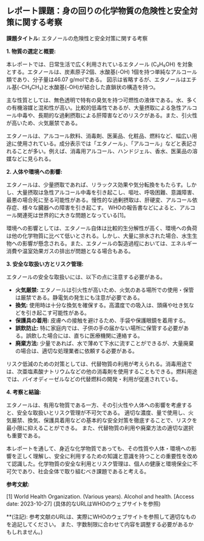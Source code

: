 ## レポート課題：身の回りの化学物質の危険性と安全対策に関する考察

**課題タイトル:** エタノールの危険性と安全対策に関する考察


**1. 物質の選定と概要:**

本レポートでは、日常生活で広く利用されているエタノール (C₂H₅OH) を対象とする。エタノールは、炭素原子2個、水酸基(-OH) 1個を持つ単純なアルコール類であり、分子量は46.07 g/molである。  図示は省略するが、エタノールはエチル基(-CH₂CH₃)と水酸基(-OH)が結合した直鎖状の構造を持つ。

主な性質としては、無色透明で特有の臭気を持つ可燃性の液体である。水、多くの有機溶媒と混和性が高い。比較的低毒性であるが、大量摂取による急性アルコール中毒や、長期的な過剰摂取による肝障害などのリスクがある。また、引火性が高いため、火気厳禁である。

エタノールは、アルコール飲料、消毒剤、医薬品、化粧品、燃料など、幅広い用途に使用されている。成分表示では「エタノール」、「アルコール」などと表記されることが多い。例えば、消毒用アルコール、ハンドジェル、香水、医薬品の溶媒などに見られる。


**2. 人体や環境への影響:**

エタノールは、少量摂取であれば、リラックス効果や気分転換をもたらす。しかし、大量摂取は急性アルコール中毒を引き起こし、嘔吐、呼吸困難、意識障害、最悪の場合死に至る可能性がある。慢性的な過剰摂取は、肝硬変、アルコール依存症、様々な臓器への障害を引き起こす。  WHOの報告書などによると、アルコール関連死は世界的に大きな問題となっている[1]。

環境への影響としては、エタノール自体は比較的生分解性が高く、環境への負荷は他の化学物質に比べて低いとされる。しかし、大量に排水された場合、水生生物への影響が懸念される。また、エタノールの製造過程においては、エネルギー消費や温室効果ガスの排出が問題となる場合もある。


**3. 安全な取扱い方とリスク管理:**

エタノールの安全な取扱いには、以下の点に注意する必要がある。

* **火気厳禁:** エタノールは引火性が高いため、火気のある場所での使用・保管は厳禁である。静電気の発生にも注意が必要である。
* **換気:** 使用時は十分な換気を確保する。高濃度での吸入は、頭痛や吐き気などを引き起こす可能性がある。
* **保護具の着用:**  皮膚への接触を避けるため、手袋や保護眼鏡を着用する。
* **誤飲防止:**  特に家庭内では、子供の手の届かない場所に保管する必要がある。誤飲した場合には、直ちに医療機関に連絡する。
* **廃棄方法:**  少量であれば、水で薄めて下水に流すことができるが、大量廃棄の場合は、適切な処理業者に依頼する必要がある。


リスク低減のための対策としては、代替物質の利用が考えられる。消毒用途では、次亜塩素酸ナトリウムなどの他の消毒剤を使用することもできる。燃料用途では、バイオディーゼルなどの代替燃料の開発・利用が促進されている。


**4. 考察と結論:**

エタノールは、有用な物質である一方、その引火性や人体への影響を考慮すると、安全な取扱いとリスク管理が不可欠である。  適切な濃度、量で使用し、火気厳禁、換気、保護具着用などの基本的な安全対策を徹底することで、リスクを最小限に抑えることができる。  また、代替物質の利用や廃棄方法の適切な選択も重要である。

本レポートを通して、身近な化学物質であっても、その性質や人体・環境への影響を正しく理解し、安全に利用するための知識と意識を持つことの重要性を改めて認識した。化学物質の安全な利用とリスク管理は、個人の健康と環境保全に不可欠であり、社会全体で取り組むべき課題であると考える。


**参考文献:**

[1] World Health Organization. (Various years).  Alcohol and health.  [Access date:  2023-10-27]  (具体的なURLはWHOのウェブサイトを参照)


**(注記):  参考文献のURLは、実際にWHOのウェブサイトを参照して適切なものを追記してください。  また、字数制限に合わせて内容を調整する必要があるかもしれません。)
